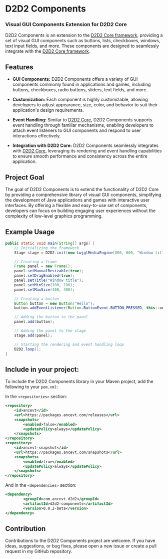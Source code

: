 
# D2D2 Components
### Visual GUI Components Extension for D2D2 Core

D2D2 Components is an extension to the [D2D2 Core framework](https://github.com/Anc3vt/d2d2-core), providing a set of visual GUI components such as buttons, lists, checkboxes, windows, text input fields, and more. These components are designed to seamlessly integrate with the [D2D2 Core framework](https://github.com/Anc3vt/d2d2-core).

## Features

- **GUI Components:** D2D2 Components offers a variety of GUI components commonly found in applications and games, including buttons, checkboxes, radio buttons, sliders, text fields, and more.

- **Customization:** Each component is highly customizable, allowing developers to adjust appearance, size, color, and behavior to suit their application's design requirements.

- **Event Handling:** Similar to [D2D2 Core](https://github.com/Anc3vt/d2d2-core), D2D2 Components supports event handling through familiar mechanisms, enabling developers to attach event listeners to GUI components and respond to user interactions effectively.

- **Integration with D2D2 Core:** D2D2 Components seamlessly integrates with [D2D2 Core](https://github.com/Anc3vt/d2d2-core), leveraging its rendering and event handling capabilities to ensure smooth performance and consistency across the entire application.

## Project Goal

The goal of D2D2 Components is to extend the functionality of D2D2 Core by providing a comprehensive library of visual GUI components, simplifying the development of Java applications and games with interactive user interfaces. By offering a flexible and easy-to-use set of components, developers can focus on building engaging user experiences without the complexity of low-level graphics programming.

## Example Usage

```java
public static void main(String[] args) {
    // Initializing the framework
    Stage stage = D2D2.init(new LwjglMediaEngine(800, 600, "Window title"));

    // Creating a frame 
    Frame panel = new Frame();
    panel.setManualResizable(true);
    panel.setDragEnabled(true);
    panel.setTitle("Window title");
    panel.setMinSize(100, 100);
    panel.setMaxSize(400, 400);

    // Creating a button
    Button button = new Button("Hello");
    button.addEventListener(Button.ButtonEvent.BUTTON_PRESSED, this::onButtonPressed);

    // Adding the button to the panel
    panel.add(button);

    // Adding the panel to the stage
    stage.add(panel);

    // Starting the rendering and event handling loop
    D2D2.loop();
}
```





## Include in your project:

To include the D2D2 Components library in your Maven project, add the following to your `pom.xml`:

In the `<repositories>` section:

```xml
<repository>
    <id>ancevt</id>
    <url>https://packages.ancevt.com/releases</url>
    <snapshots>
        <enabled>false</enabled>
        <updatePolicy>always</updatePolicy>
    </snapshots>
</repository>
<repository>
    <id>ancevt-snapshot</id>
    <url>https://packages.ancevt.com/snapshots</url>
    <snapshots>
        <enabled>true</enabled>
        <updatePolicy>always</updatePolicy>
    </snapshots>
</repository>
```

And in the `<dependencies>` section:

```xml
<dependency>
		<groupId>com.ancevt.d2d2</groupId>  
		<artifactId>d2d2-components</artifactId>  
		<version>0.0.2-beta</version>
</dependency>
```

## Contribution
Contributions to the D2D2 Components project are welcome. If you have ideas, suggestions, or bug fixes, please open a new issue or create a pull request in my GitHub repository.

